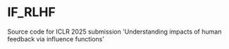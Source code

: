 # IF_RLHF
Source code for ICLR 2025 submission 'Understanding impacts of human feedback via influence functions'
